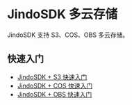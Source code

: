 # JindoSDK 多云存储

JindoSDK 支持 S3、COS、OBS 多云存储。

## 快速入门
* [JindoSDK + S3 快速入门](/docs/user/4.x/4.5.x/4.5.0/jindosdk/s3/jindosdk_quickstart.md)
* [JindoSDK + COS 快速入门](/docs/user/4.x/4.5.x/4.5.0/jindosdk/cos/jindosdk_quickstart.md)
* [JindoSDK + OBS 快速入门](/docs/user/4.x/4.5.x/4.5.0/jindosdk/obs/jindosdk_quickstart.md)